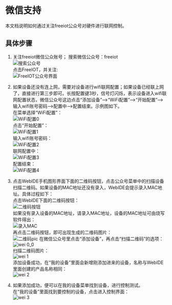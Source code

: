 # 微信支持  
本文档说明如何通过关注freeiot公众号对硬件进行联网控制。  

## 具体步骤    

1. 关注freeiot微信公众账号；
搜索微信公众号：freeiot  
![搜索公众号](image/wei_g0.png)  
点击FreeIOT，并关注:  
![FreeIOT公众号界面](image/wei_g1.png)   
  
2. 如果设备还没有连上网，需要对设备进行wifi联网配置；如果设备已经联上网了，直接进行第三步即可。长按配置键3秒，信号灯闪烁，表示设备进入wifi联网配置状态，微信公众号这边点击“添加设备”——>“WiFi配置”——>“开始配置”——>输入wifi账号密码——>配置中——>配置结束。示例图如下。  
在菜单选择“WiFi配置”：    
![WiFi配置0](image/wei_g2.png)    
点击“开始配置”：  
![WiFi配置1](image/wei_g3.png)  
输入wifi账号密码：  
![WiFi配置2](image/wei_g4.png)  
联网配置中：  
![WiFi配置3](image/wei_g5.png)  
配置结束：  
![WiFi配置4](image/wei_g6.png)  

   
3. 点击WebIDE手机图形界面下面的二维码按钮，点击公众号菜单中的扫描设备扫描二维码。如果设备的MAC地址还没有录入，WebIDE会提示录入MAC地址。具体过程如下：  
点击WebIDE下面的二维码按钮：    
![二维码按钮](image/wei_1.png)  
如果没有录入设备的MAC地址，请录入MAC地址，设备的MAC地址可由烧写软件得出：  
![录入MAC](image/wei_21.png)   
再点击二维码按钮，即可出现生成的二维码图片：  
![二维码pic](image/wei_3.png)
在微信公众号里点击“添加设备”，再点击“扫描二维码”的选项：  
![wei 0_0](image/wei_g2_1.png)   
扫描二维码图片：  
![wei 1](image/wei_g7.png)  
添加设备成功，在“我的设备”里面会新增刚添加进来的设备，名称与WebIDE里面创建的产品名称相同：  
![wei 2](image/wei_g8.png) 
 
4. 如果添加成功，便可以在我的设备菜单找到设备，进行控制测试。  
在“我的设备”里面找到要控制的设备，点击进入控制界面：  
![wei 3](image/wei_g9.png) 


   